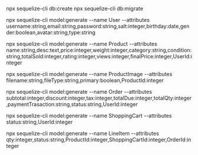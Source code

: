 npx sequelize-cli db:create
npx sequelize-cli db:migrate

npx sequelize-cli model:generate --name User --attributes username:string,email:string,password:string,salt:integer,birthday:date,gender:boolean,avatar:string,type:string

npx sequelize-cli model:generate --name Product --attributes name:string,desc:text,price:integer,weight:integer,category:string,condition:string,totalSold:integer,rating:integer,views:integer,finalPrice:integer,UserId:integer

npx sequelize-cli model:generate --name ProductImage --attributes filename:string,fileType:string,primary:boolean,ProductId:integer

npx sequelize-cli model:generate --name Order --attributes subtotal:integer,discount:integer,tax:integer,totalDue:integer,totalQty:integer,paymentTrasaction:string,status:string,UserId:integer

npx sequelize-cli model:generate --name ShoppingCart --attributes status:string,UserId:integer

npx sequelize-cli model:generate --name LineItem --attributes qty:integer,status:string,ProductId:integer,ShoppingCartId:integer,OrderId:integer
